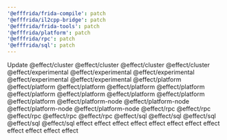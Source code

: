 ```yaml
---
'@efffrida/frida-compile': patch
'@efffrida/il2cpp-bridge': patch
'@efffrida/frida-tools': patch
'@efffrida/platform': patch
'@efffrida/rpc': patch
'@efffrida/sql': patch
---
```


Update @effect/cluster @effect/cluster @effect/cluster @effect/cluster @effect/experimental @effect/experimental @effect/experimental @effect/experimental @effect/experimental @effect/platform @effect/platform @effect/platform @effect/platform @effect/platform @effect/platform @effect/platform @effect/platform @effect/platform @effect/platform @effect/platform-node @effect/platform-node @effect/platform-node @effect/platform-node @effect/rpc @effect/rpc @effect/rpc @effect/rpc @effect/rpc @effect/sql @effect/sql @effect/sql @effect/sql @effect/sql effect effect effect effect effect effect effect effect effect effect effect effect
